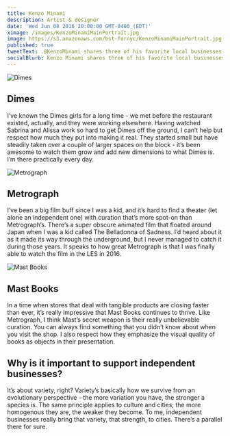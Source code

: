```yaml
---
title: Kenzo Minami
description: Artist & designer
date: 'Wed Jun 08 2016 20:00:00 GMT-0400 (EDT)'
ximage: /images/KenzoMinamiMainPortrait.jpg
image: https://s3.amazonaws.com/bst-fornyc/KenzoMinamiMainPortrait.jpg
published: true
tweetText: .@KenzoMinami shares three of his favorite local businesses in NYC
socialBlurb: Kenzo Minami shares three of his favorite local businesses in NYC.
---
```


![Dimes](https://s3.amazonaws.com/bst-fornyc/KenzoMinamiDimes.jpg)

## Dimes

I’ve known the Dimes girls for a long time - we met before the restaurant existed, actually, and they were working elsewhere. Having watched Sabrina and Alissa work so hard to get Dimes off the ground, I can’t help but respect how much they put into making it real. They started small but have steadily taken over a couple of larger spaces on the block - it’s been awesome to watch them grow and add new dimensions to what Dimes is. I’m there practically every day.

![Metrograph](https://s3.amazonaws.com/bst-fornyc/KenzoMinamiMetrograph.jpg)

## Metrograph

I’ve been a big film buff since I was a kid, and it’s hard to find a theater (let alone an independent one) with curation that’s more spot-on than Metrograph’s. There’s a super obscure animated film that floated around Japan when I was a kid called The Belladonna of Sadness. I’d heard about it as it made its way through the underground, but I never managed to catch it during those years. It speaks to how great Metrograph is that I was finally able to watch the film in the LES in 2016.

![Mast Books](https://s3.amazonaws.com/bst-fornyc/KenzoMinamiMastBooks.jpg)

## Mast Books

In a time when stores that deal with tangible products are closing faster than ever, it’s really impressive that Mast Books continues to thrive. Like Metrograph, I think Mast’s secret weapon is their really unbelievable curation. You can always find something that you didn’t know about when you visit the shop. I also respect how they emphasize the visual quality of books as objects in their presentation.

## Why is it important to support independent businesses?

It’s about variety, right? Variety’s basically how we survive from an evolutionary perspective - the more variation you have, the stronger a species is. The same principle applies to culture and cities; the more homogenous they are, the weaker they become. To me, independent businesses really bring that variety, that strength, to cities. There’s a parallel there for sure.
